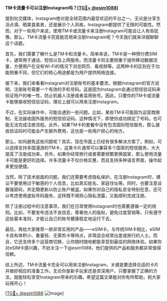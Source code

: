 **TM卡流量卡可以注册Instagram吗？[[TG💪+ @esim1088](https://t.me/s/esim1088)]**

提到社交媒体，Instagram绝对是全球范围内最受欢迎的平台之一。无论是分享生活点滴、晒美食美景，还是展示个人风格，Instagram都提供了无限的可能性。然而，对于一些用户来说，使用TM卡或流量卡来注册Instagram可能会让人有些犹豫。那么，TM卡流量卡究竟能否用来注册Instagram呢？今天我们就来详细聊聊这个话题。

首先，我们需要了解什么是TM卡和流量卡。简单来说，TM卡是一种预付费SIM卡，通常用于通话、短信以及上网服务。而流量卡则主要侧重于提供移动数据流量，方便用户在没有Wi-Fi的情况下浏览网页、看视频等。这两种卡的区别在于功能侧重不同，但它们的核心用途都是为用户提供网络连接。

接下来，我们来看看Instagram对注册账号的基本要求。根据Instagram的官方说明，注册账号需要一个有效的手机号码。这是因为Instagram会通过短信验证码来验证用户的唯一性，防止机器人注册或者滥用账号。因此，只要你的TM卡或流量卡能够接收短信验证码，理论上就可以用来注册Instagram。

不过，在实际操作中，可能会遇到一些问题。比如，某些TM卡可能因为运营商限制，无法接收国外服务的短信验证码。这种情况下，即使你成功绑定了号码，也可能无法完成注册流程。此外，如果TM卡的套餐中没有包含国际短信服务，那么接收验证码时可能会产生额外费用，这也是一些用户担心的地方。

那么，如何避免这些问题呢？其实，现在市面上已经有很多解决方案了。例如，可以选择支持多国漫游的TM卡，这类卡片通常可以兼容多个国家的短信服务，大大提高了注册成功率。另外，如果你经常旅行或者需要频繁更换国家，那么使用流量卡可能是更好的选择。许多流量卡不仅价格实惠，而且支持多种语言界面，操作起来更加便捷。

当然，除了技术层面的问题，我们还需要考虑隐私保护。在注册Instagram时，建议不要使用过于敏感的个人信息，比如真实姓名、家庭住址等。同时，也要注意设置强密码，并定期更新以防止账户被盗。如果你对自己的隐私安全特别在意，还可以考虑使用虚拟号码服务，这样既不用担心隐私泄露，又能顺利完成注册。

除了注册过程中的注意事项，我们在日常使用Instagram时也需要遵循一定的规则。比如，不要发布违法不良信息，尊重他人的版权，避免过度营销等。只有遵守这些基本准则，才能让自己的账号健康稳定地运行下去。

最后，再给大家推荐一款非常实用的产品——eSIM卡。与传统SIM卡相比，eSIM卡具有体积小、重量轻、无需剪卡等特点，非常适合经常出差或旅行的人士。而且，它还支持多个运营商切换，让你随时随地都能享受到最佳的网络体验。如果你对eSIM卡感兴趣，不妨关注一下@esim1088，他们提供的产品和服务都非常值得信赖。

综上所述，TM卡流量卡完全可以用来注册Instagram，关键是要选择合适的卡片并做好相应的准备工作。无论你是新手玩家还是资深用户，只要掌握了正确的方法，就能轻松享受Instagram带来的乐趣。希望这篇文章能对你有所帮助，祝大家玩得开心！

[[TG💪+ @esim1088](https://t.me/s/esim1088) ![Image](https://i.postimg.cc/4NQfJmqS/Snipaste-2025-05-13-00-14-12.png)]